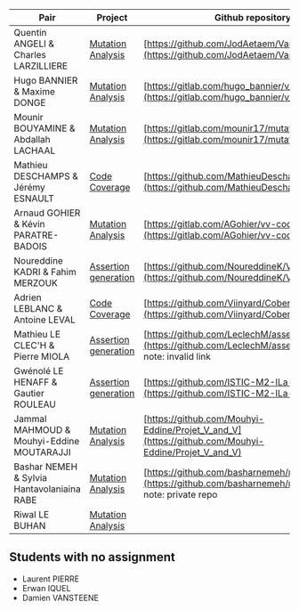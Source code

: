 
Pair         | Project | Github repository
------------ | ------- | -----------------
Quentin ANGELI & Charles LARZILLIERE | [Mutation Analysis](README.md#mutation-analysis) | [https://github.com/JodAetaem/VandVProject2018](https://github.com/JodAetaem/VandVProject2018)
Hugo BANNIER & Maxime DONGE | [Mutation Analysis](README.md#mutation-analysis)         | [https://gitlab.com/hugo_bannier/v_and_v_project](https://gitlab.com/hugo_bannier/v_and_v_project)
Mounir BOUYAMINE & Abdallah LACHAAL | [Mutation Analysis](README.md#mutation-analysis) | [https://gitlab.com/mounir17/mutation-analysis](https://gitlab.com/mounir17/mutation-analysis)
Mathieu DESCHAMPS & Jérémy ESNAULT | [Code Coverage](README.md#code-coverage) | [https://github.com/MathieuDeschamps/V-V](https://github.com/MathieuDeschamps/V-V)
Arnaud GOHIER & Kévin PARATRE-BADOIS | [Mutation Analysis](README.md#mutation-analysis) | [https://gitlab.com/AGohier/vv-codemutation](https://gitlab.com/AGohier/vv-codemutation)
Noureddine KADRI & Fahim MERZOUK | [Assertion generation](README.md#assertion-generation) | [https://github.com/NoureddineK/VV_Project](https://github.com/NoureddineK/VV_Project)
Adrien LEBLANC & Antoine LEVAL | [Code Coverage](README.md#code-coverage) | [https://github.com/Viinyard/Coberturajour.git](https://github.com/Viinyard/Coberturajour.git)
Mathieu LE CLEC'H & Pierre MIOLA | [Assertion generation](README.md#assertion-generation) | [https://github.com/LeclechM/assertionGeneration](https://github.com/LeclechM/assertionGeneration) note: invalid link
Gwénolé LE HENAFF & Gautier ROULEAU | [Assertion generation](README.md#assertion-generation) | [https://github.com/ISTIC-M2-ILa-GM/WeAssert](https://github.com/ISTIC-M2-ILa-GM/WeAssert)
Jammal MAHMOUD & Mouhyi-Eddine MOUTARAJJI | [Mutation Analysis](README.md#mutation-analysis) | [https://github.com/Mouhyi-Eddine/Projet_V_and_V](https://github.com/Mouhyi-Eddine/Projet_V_and_V)
Bashar NEMEH & Sylvia Hantavolaniaina RABE | [Mutation Analysis](README.md#mutation-analysis) | [https://github.com/basharnemeh/mutation_project](https://github.com/basharnemeh/mutation_project) note: private repo
Riwal LE BUHAN | [Mutation Analysis](README.md#mutation-analysis) |

## Students with no assignment 

* Laurent PIERRE
* Erwan IQUEL
* Damien VANSTEENE
